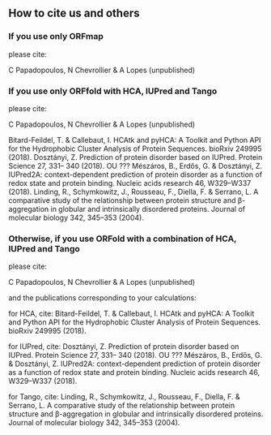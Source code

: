 ## How to cite us and others

### If you use only ORFmap

please cite:

C Papadopoulos, N Chevrollier & A Lopes (unpublished)


### If you use only ORFfold with HCA, IUPred and Tango

please cite:

C Papadopoulos, N Chevrollier & A Lopes (unpublished)

Bitard-Feildel, T. & Callebaut, I. HCAtk and pyHCA: A Toolkit and Python API for the Hydrophobic Cluster Analysis of Protein Sequences. bioRxiv 249995 (2018).
Dosztányi, Z. Prediction of protein disorder based on IUPred. Protein Science 27, 331– 340 (2018).
OU ??? Mészáros, B., Erdős, G. & Dosztányi, Z. IUPred2A: context-dependent prediction of protein disorder as a function of redox state and protein binding. Nucleic acids research 46, W329–W337 (2018).
Linding, R., Schymkowitz, J., Rousseau, F., Diella, F. & Serrano, L. A comparative study of the relationship between protein structure and β-aggregation in globular and intrinsically disordered proteins. Journal of molecular biology 342, 345–353 (2004).

### Otherwise, if you use ORFold with a combination of HCA, IUPred and Tango

please cite:

C Papadopoulos, N Chevrollier & A Lopes (unpublished)

and the publications corresponding to your calculations:

for HCA, cite:
Bitard-Feildel, T. & Callebaut, I. HCAtk and pyHCA: A Toolkit and Python API for the Hydrophobic Cluster Analysis of Protein Sequences. bioRxiv 249995 (2018).

for IUPred, cite:
Dosztányi, Z. Prediction of protein disorder based on IUPred. Protein Science 27, 331– 340 (2018).
OU ??? Mészáros, B., Erdős, G. & Dosztányi, Z. IUPred2A: context-dependent prediction of protein disorder as a function of redox state and protein binding. Nucleic acids research 46, W329–W337 (2018).


for Tango, cite:
Linding, R., Schymkowitz, J., Rousseau, F., Diella, F. & Serrano, L. A comparative study of the relationship between protein structure and β-aggregation in globular and intrinsically disordered proteins. Journal of molecular biology 342, 345–353 (2004).

